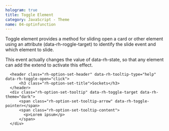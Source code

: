 ```yaml
---
hologram: true
title: Toggle Element
category: JavaScript - Theme
name: 04-optinfunction
---
```


Toggle element provides a method for sliding open a card or other element using an attribute (data-rh-roggle-target) to identify the slide event and which element to slide.

This event actually changes the value of data-rh-state, so that any element can add the extend to activate this effect.

```inline
  <header class="rh-option-set-header" data-rh-tooltip-type="help" data-rh-toggle-open="click">
      <h3 class="rh-option-set-title">Sockets</h3>
  </header>
  <div class="rh-option-set-tooltip" data-rh-toggle-target data-rh-theme="dark">
      <span class="rh-option-set-tooltip-arrow" data-rh-toggle-pointer></span>
      <span class="rh-option-set-tooltip-content">
        <p>Lorem ipsum</p>
      </span>
  </div>
```

